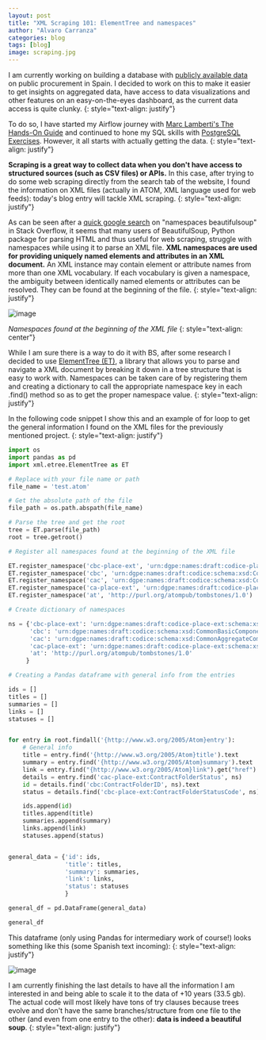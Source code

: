 ```yaml
---
layout: post
title: "XML Scraping 101: ElementTree and namespaces"
author: "Alvaro Carranza"
categories: blog
tags: [blog]
image: scraping.jpg
---
```


I am currently working on building a database with <a href="https://contrataciondelestado.es/wps/portal/!ut/p/b1/rZDNboMwEISfpQ8QeTFg7KP5N-K3gAtcEImiKmmACkVEvH1JhHpLeuneRvpmZ2dRg-od1QkzKFBAFWqGbj59dtfTOHSXu25Ia-aUclPhAGpJgZMss5gNGJi6AvUKwJPh8PBrTmJZro-B5urqC-2yJP5d4s3_Avgj_wM1D0RXLU0GMiW58ACE79phqejgYbIBL06sV8BouXQyLpgKifm-Lg_SqEg9rAAQJIdx6tdvFKgCrc3PMEXh3k4K37kuzEvDuMTL1_di30awzuIWzmkQDyKIqyDI90dFOTBFupnDo8NEZ_62Bf62SqhjgtAlsWMjwhi0fw-M_bE_or65uEzs6rkPtR-_0jIw/dl4/d5/L2dJQSEvUUt3QS80SmtFL1o2X0JTODhBQjFBMDAzVTgwQTZRUUM5RDAyMDkz/?nID=Z6_BS88AB1A003U80A6QQC9D02093&cID=Z6_BS88AB1A003U80A6QQC9D02093" target="_blank">publicly available data</a> on public procurement in Spain. I decided to work on this to make it easier to get insights on aggregated data, have access to data visualizations and other features on an easy-on-the-eyes dashboard, as the current data access is quite clunky.
{: style="text-align: justify"}

To do so, I have started my Airflow journey with <a href="https://www.udemy.com/course/the-ultimate-hands-on-course-to-master-apache-airflow/" target="_blank">Marc Lamberti's The Hands-On Guide</a> and continued to hone my SQL skills with <a href="https://pgexercises.com/" target="_blank">PostgreSQL Exercises</a>. However, it all starts with actually getting the data.
{: style="text-align: justify"}

**Scraping is a great way to collect data when you don't have access to structured sources (such as CSV files) or APIs.** In this case, after trying to do some web scraping directly from the search tab of the website, I found the information on XML files (actually in ATOM, XML language used for web feeds): today's blog entry will tackle XML scraping.
{: style="text-align: justify"}

As can be seen after a <a href="https://www.google.com/search?q=namespaces+beautifulsoup+site:stackoverflow.com&client=firefox-b-d&sca_esv=581256897&sxsrf=AM9HkKmitJ8jToWMOB8Rx9kHOqUiDqKGOw:1699635049860&sa=X&ved=2ahUKEwii4JP78bmCAxVCdqQEHR4IAaAQrQIoBHoECCEQBQ&biw=1366&bih=625&dpr=1#ip=1" target="_blank">quick google search</a> on "namespaces beautifulsoup" in Stack Overflow, it seems that many users of BeautifulSoup, Python package for parsing HTML and thus useful for web scraping, struggle with namespaces while using it to parse an XML file. **XML namespaces are used for providing uniquely named elements and attributes in an XML document.** An XML instance may contain element or attribute names from more than one XML vocabulary. If each vocabulary is given a namespace, the ambiguity between identically named elements or attributes can be resolved. They can be found at the beginning of the file.
{: style="text-align: justify"}

![image](https://i.ibb.co/dtgCw7y/namespaces.jpg)

*Namespaces found at the beginning of the XML file*
{: style="text-align: center"}

While I am sure there is a way to do it with BS, after some research I decided to use <a href="https://docs.python.org/3/library/xml.etree.elementtree.html" target="_blank">ElementTree (ET)</a>, a library that allows you to parse and navigate a XML document by breaking it down in a tree structure that is easy to work with. Namespaces can be taken care of by registering them and creating a dictionary to
call the appropriate namespace key in each .find() method so as to get the proper namespace value.
{: style="text-align: justify"}

In the following code snippet I show this and an example of for loop to get the general information I found on the XML files for the previously mentioned project.
{: style="text-align: justify"}

```python
import os
import pandas as pd
import xml.etree.ElementTree as ET

# Replace with your file name or path
file_name = 'test.atom'

# Get the absolute path of the file
file_path = os.path.abspath(file_name)

# Parse the tree and get the root
tree = ET.parse(file_path)
root = tree.getroot()

# Register all namespaces found at the beginning of the XML file

ET.register_namespace('cbc-place-ext', 'urn:dgpe:names:draft:codice-place-ext:schema:xsd:CommonBasicComponents-2')
ET.register_namespace('cbc', 'urn:dgpe:names:draft:codice:schema:xsd:CommonBasicComponents-2')
ET.register_namespace('cac', 'urn:dgpe:names:draft:codice:schema:xsd:CommonAggregateComponents-2')
ET.register_namespace('ca-place-ext', 'urn:dgpe:names:draft:codice-place-ext:schema:xsd:CommonAggregateComponents-2')
ET.register_namespace('at', 'http://purl.org/atompub/tombstones/1.0')

# Create dictionary of namespaces

ns = {'cbc-place-ext': 'urn:dgpe:names:draft:codice-place-ext:schema:xsd:CommonBasicComponents-2',
      'cbc': 'urn:dgpe:names:draft:codice:schema:xsd:CommonBasicComponents-2',
      'cac': 'urn:dgpe:names:draft:codice:schema:xsd:CommonAggregateComponents-2',
      'cac-place-ext': 'urn:dgpe:names:draft:codice-place-ext:schema:xsd:CommonAggregateComponents-2',
      'at': 'http://purl.org/atompub/tombstones/1.0'
     }

# Creating a Pandas dataframe with general info from the entries

ids = []
titles = []
summaries = []
links = []
statuses = []


for entry in root.findall('{http://www.w3.org/2005/Atom}entry'):
    # General info
    title = entry.find('{http://www.w3.org/2005/Atom}title').text
    summary = entry.find('{http://www.w3.org/2005/Atom}summary').text
    link = entry.find("{http://www.w3.org/2005/Atom}link").get("href")
    details = entry.find('cac-place-ext:ContractFolderStatus', ns)
    id = details.find('cbc:ContractFolderID', ns).text
    status = details.find('cbc-place-ext:ContractFolderStatusCode', ns).text

    ids.append(id)
    titles.append(title)
    summaries.append(summary)
    links.append(link)
    statuses.append(status)


general_data = {'id': ids,
                'title': titles,
                'summary': summaries,
                'link': links,
                'status': statuses
                }

general_df = pd.DataFrame(general_data)

general_df
```

This dataframe (only using Pandas for intermediary work of course!) looks something like this (some Spanish text incoming):
{: style="text-align: justify"}

![image](https://i.ibb.co/7JqgSPj/df-example.jpg)

I am currently finishing the last details to have all the information I am interested in and being able to scale it to the data of +10 years (33.5 gb). The actual code will most likely have tons of try clauses because trees evolve and don't have the same branches/structure from one file to the other (and even from one entry to the other): **data is indeed a beautiful soup**.
{: style="text-align: justify"}
